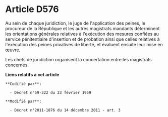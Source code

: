 # Article D576

Au sein de chaque juridiction, le juge de l'application des peines, le procureur de la République et les autres magistrats
mandants déterminent les orientations générales relatives à l'exécution des mesures confiées au service pénitentiaire
d'insertion et de probation ainsi que celles relatives à l'exécution des peines privatives de liberté, et évaluent ensuite
leur mise en œuvre. 

Les chefs de juridiction organisent la concertation entre les magistrats concernés.

**Liens relatifs à cet article**

	**Codifié par**:

	  - Décret n°59-322 du 23 février 1959

	**Modifié par**:

	  - Décret n°2011-1876 du 14 décembre 2011 - art. 3
